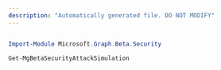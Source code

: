 ```yaml
---
description: "Automatically generated file. DO NOT MODIFY"
---
```


```powershell

Import-Module Microsoft.Graph.Beta.Security

Get-MgBetaSecurityAttackSimulation

```